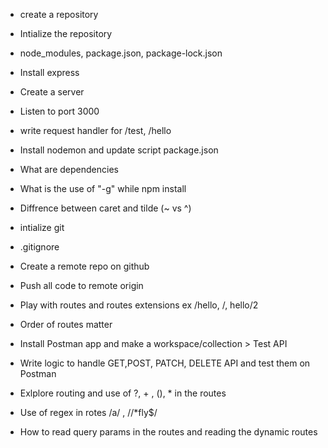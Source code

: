 - create a repository
- Intialize the repository
- node_modules, package.json, package-lock.json
- Install express
- Create a server
- Listen to port 3000
- write request handler for /test, /hello
- Install nodemon and update script package.json
- What are dependencies
- What is the use of "-g" while npm install
- Diffrence between caret and tilde (~ vs ^)

- intialize git
- .gitignore
- Create a remote repo on github
- Push all code to remote origin
- Play with routes and routes extensions ex /hello, /, hello/2
- Order of routes matter
- Install Postman app and make a workspace/collection > Test API
- Write logic to handle GET,POST, PATCH, DELETE API and test them on Postman
- Exlplore routing and use of ?, + , (), \* in the routes
- Use of regex in rotes /a/ , //\*fly$/
- How to read query params in the routes and reading the dynamic routes
